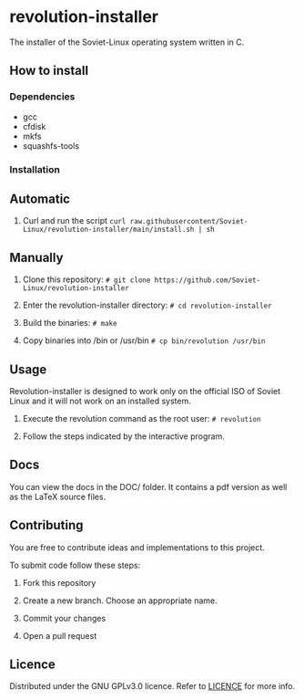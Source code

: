 # revolution-installer

The installer of the Soviet-Linux operating system written in C.

## How to install

### Dependencies

- gcc
- cfdisk
- mkfs
- squashfs-tools

### Installation

## Automatic
1. Curl and run the script
`curl raw.githubusercontent/Soviet-Linux/revolution-installer/main/install.sh | sh`

## Manually

1. Clone this repository:
`# git clone https://github.com/Soviet-Linux/revolution-installer`

2. Enter the revolution-installer directory:
`# cd revolution-installer`

3. Build the binaries:
`# make`

4. Copy binaries into /bin or /usr/bin
`# cp bin/revolution /usr/bin`

## Usage

Revolution-installer is designed to work only on the official ISO of Soviet Linux
and it will not work on an installed system.

1. Execute the revolution command as the root user:
`# revolution`

2. Follow the steps indicated by the interactive program.

## Docs
You can view the docs in the DOC/ folder. It contains a pdf version as well as
the LaTeX source files.

## Contributing

You are free to contribute ideas and implementations to this project.

To submit code follow these steps:

1. Fork this repository

2. Create a new branch. Choose an appropriate name.

3. Commit your changes

4. Open a pull request

## Licence

Distributed under the GNU GPLv3.0 licence. Refer to [LICENCE](https://github.com/Soviet-Linux/revolution-installer/blob/main/LICENSE)
for more info.
